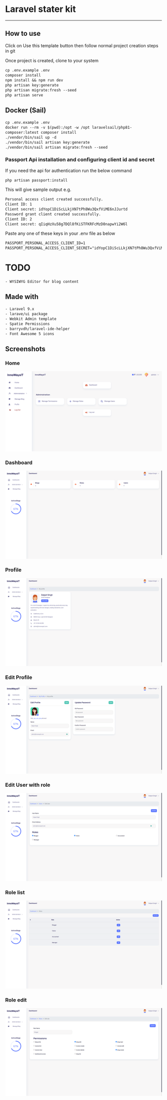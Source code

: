 # Laravel stater kit

<hr />

## How to use

Click on Use this template button then follow normal project creation steps in git

Once project is created, clone to your system

    cp .env.example .env
    composer install
    npm install && npm run dev
    php artisan key:generate
    php artisan migrate:fresh --seed
    php artisan serve

## Docker (Sail)

```
cp .env.example .env
docker run --rm -v $(pwd):/opt -w /opt laravelsail/php81-composer:latest composer install
./vendor/bin/sail up -d
./vendor/bin/sail artisan key:generate
./vendor/bin/sail artisan migrate:fresh --seed
```
### Passport Api installation and configuring client id and secret
If you need the api for authentication run the below command
```
php artisan passport:install
```

This will give sample output
e.g.
```
Personal access client created successfully.
Client ID: 1
Client secret: idYopC1DiScLLkjXN7tPh8Wu3QxfViME6nJJurtd
Password grant client created successfully.
Client ID: 2
Client secret: qIiqHzXu58g7DQl8fKiSTFKRFcMzD0napwYi2W6l
```

Paste any one of these keys in your .env file as below
```
PASSPORT_PERSONAL_ACCESS_CLIENT_ID=1
PASSPORT_PERSONAL_ACCESS_CLIENT_SECRET="idYopC1DiScLLkjXN7tPh8Wu3QxfViME6nJJurtd"
```

# TODO

    - WYSIWYG Editor for blog content

## Made with

    - Laravel 9.x
    - larave/ui package
    - Webkit Admin template
    - Spatie Permissions
    - barryvdh/laravel-ide-helper
    - Font Awesome 5 icons

## Screenshots
### Home

![profile](public/screenshots/001.png)

### Dashboard

![profile](public/screenshots/00.png)

### Profile

![profile](public/screenshots/02.png)

### Edit Profile

![profile](public/screenshots/01.png)

### Edit User with role

![profile](public/screenshots/03.png)

### Role list

![profile](public/screenshots/04.png)

### Role edit

![profile](public/screenshots/05.png)
